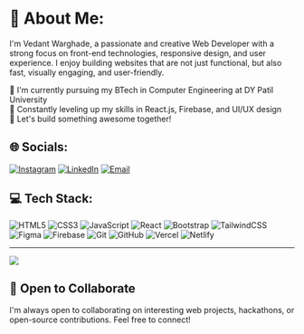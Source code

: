 # 💫 About Me:
I'm Vedant Warghade, a passionate and creative Web Developer with a strong focus on front-end technologies, responsive design, and user experience. I enjoy building websites that are not just functional, but also fast, visually engaging, and user-friendly.  

🔭 I'm currently pursuing my BTech in Computer Engineering at DY Patil University  
🌱 Constantly leveling up my skills in React.js, Firebase, and UI/UX design  
🚀 Let's build something awesome together!

## 🌐 Socials:
[![Instagram](https://img.shields.io/badge/Instagram-%23E4405F.svg?logo=Instagram&logoColor=white)](https://www.instagram.com/way.daant/)
[![LinkedIn](https://img.shields.io/badge/LinkedIn-%230077B5.svg?logo=linkedin&logoColor=white)](https://www.linkedin.com/in/vedant-warghade-3887a118b/)
[![Email](https://img.shields.io/badge/Email-D14836?logo=gmail&logoColor=white)](mailto:vedantwarghade2004@gmail.com)

## 💻 Tech Stack:
![HTML5](https://img.shields.io/badge/html5-%23E34F26.svg?style=for-the-badge&logo=html5&logoColor=white)
![CSS3](https://img.shields.io/badge/css3-%231572B6.svg?style=for-the-badge&logo=css3&logoColor=white)
![JavaScript](https://img.shields.io/badge/javascript-%23323330.svg?style=for-the-badge&logo=javascript&logoColor=%23F7DF1E)
![React](https://img.shields.io/badge/react-%2320232a.svg?style=for-the-badge&logo=react&logoColor=%2361DAFB)
![Bootstrap](https://img.shields.io/badge/bootstrap-%238511FA.svg?style=for-the-badge&logo=bootstrap&logoColor=white)
![TailwindCSS](https://img.shields.io/badge/tailwindcss-%2338B2AC.svg?style=for-the-badge&logo=tailwind-css&logoColor=white)
![Figma](https://img.shields.io/badge/figma-%23F24E1E.svg?style=for-the-badge&logo=figma&logoColor=white)
![Firebase](https://img.shields.io/badge/firebase-%23039BE5.svg?style=for-the-badge&logo=firebase&logoColor=white)
![Git](https://img.shields.io/badge/git-%23F05033.svg?style=for-the-badge&logo=git&logoColor=white)
![GitHub](https://img.shields.io/badge/github-%23121011.svg?style=for-the-badge&logo=github&logoColor=white)
![Vercel](https://img.shields.io/badge/vercel-%23000000.svg?style=for-the-badge&logo=vercel&logoColor=white)
![Netlify](https://img.shields.io/badge/netlify-%23000000.svg?style=for-the-badge&logo=netlify&logoColor=#00C7B7)

---
[![](https://visitcount.itsvg.in/api?id=vedant1234-ux&icon=0&color=0)](https://visitcount.itsvg.in)

<!-- Proudly created with GPRM ( https://gprm.itsvg.in ) -->

## 🤝 Open to Collaborate

I'm always open to collaborating on interesting web projects, hackathons, or open-source contributions. Feel free to connect!